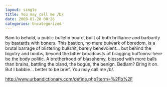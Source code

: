 ```yaml
---
layout: single
title: You may call me /b/
date: 2009-01-28 00:26
categories: Uncategorized
---
```

Bam to behold, a public bulletin board, built of both brilliance and barbarity by bastards with boners. This bastion, no mere bulwark of boredom, is a brutal barrage of blistering bullshit, barely benevolent... but behind the bigotry and boobs, beyond the bitter broadcasts of bragging buffoons: here be the body politic. A brotherhood of blasphemy, blessed with more balls than brains, battling the bland, the bogus, the benign. Bedlam? Bring it on. But I babble... better to be brief.
You may call me /b/.

<a href="http://www.urbandictionary.com/define.php?term=%2Fb%2F">http://www.urbandictionary.com/define.php?term=%2Fb%2F</a>
